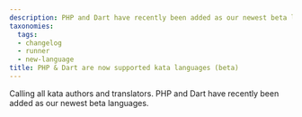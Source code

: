 ```yaml
---
description: PHP and Dart have recently been added as our newest beta languages.
taxonomies:
  tags:
  - changelog
  - runner
  - new-language
title: PHP & Dart are now supported kata languages (beta)
---
```


Calling all kata authors and translators. PHP and Dart have recently been added as our newest beta languages. 
